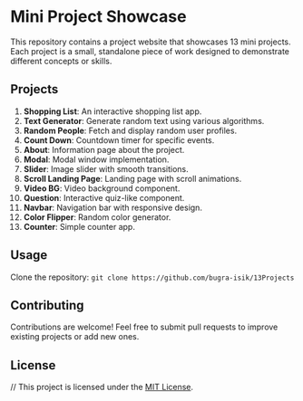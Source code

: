 # Mini Project Showcase

This repository contains a project website that showcases 13 mini projects. Each project is a small, standalone piece of work designed to demonstrate different concepts or skills.

## Projects

1. **Shopping List**: An interactive shopping list app.
2. **Text Generator**: Generate random text using various algorithms.
3. **Random People**: Fetch and display random user profiles.
4. **Count Down**: Countdown timer for specific events.
5. **About**: Information page about the project.
6. **Modal**: Modal window implementation.
7. **Slider**: Image slider with smooth transitions.
8. **Scroll Landing Page**: Landing page with scroll animations.
9. **Video BG**: Video background component.
10. **Question**: Interactive quiz-like component.
11. **Navbar**: Navigation bar with responsive design.
12. **Color Flipper**: Random color generator.
13. **Counter**: Simple counter app.

## Usage

Clone the repository: `git clone https://github.com/bugra-isik/13Projects`


## Contributing

Contributions are welcome! Feel free to submit pull requests to improve existing projects or add new ones.

## License

// This project is licensed under the [MIT License](LICENSE).
